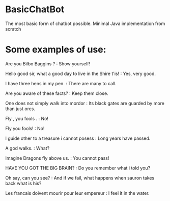 # BasicChatBot
The most basic form of chatbot possible. Minimal Java implementation from scratch


# Some examples of use:

Are you Bilbo Baggins ? : Show yourself!

Hello good sir, what a good day to live in the Shire t'is! : Yes, very good.

I have three hens in my pen. : There are many to call.

Are you aware of these facts? : Keep them close.

One does not simply walk into mordor : Its black gates are guarded by more than just orcs.

Fly , you fools . : No!

Fly you fools! : No!

I guide other to a treasure i cannot posess : Long years have passed.

A god walks. : What?

Imagine Dragons fly above us. : You cannot pass!

HAVE YOU GOT THE BIG BRAIN? : Do you remember what i told you?

Oh say, can you see? : And if we fail, what happens when sauron takes back what is his?

Les francais doivent mourir pour leur empereur : I feel it in the water.
